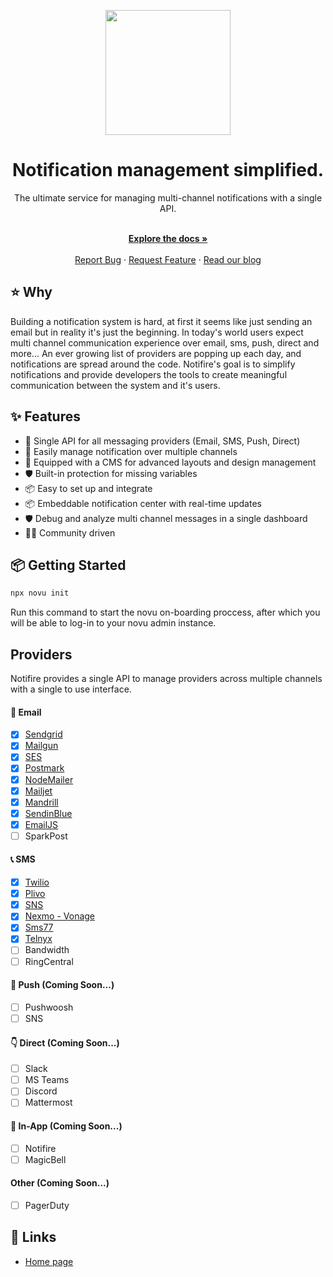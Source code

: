 <p align="center">
  <a href="https://notifire.co">
    <img width="200" src="https://uploads-ssl.webflow.com/6130b4d29bb0ab09e14ae9ee/6130e6931f755df302203fcc_SideLogo%20-%20BLack-p-800.png">
  </a>
</p>
<h1 align="center">Notification management simplified.</h1>

<div align="center">
The ultimate service for managing multi-channel notifications with a single API. 
</div>

  <p align="center">
    <br />
    <a href="https://docs.notifire.co" rel="dofollow"><strong>Explore the docs »</strong></a>
    <br />
  <br/>
    <a href="https://github.com/notifirehq/notifire/issues">Report Bug</a>
    ·
    <a href="https://github.com/notifirehq/notifire/discussions">Request Feature</a>
    ·
    <a href="https://blog.notifire.co/">Read our blog</a>
  </p>
  
## ⭐️ Why
Building a notification system is hard, at first it seems like just sending an email but in reality it's just the beginning. In today's world users expect multi channel communication experience over email, sms, push, direct and more... An ever growing list of providers are popping up each day, and notifications are spread around the code. Notifire's goal is to simplify notifications and provide developers the tools to create meaningful communication between the system and it's users.

## ✨ Features

- 🌈 Single API for all messaging providers (Email, SMS, Push, Direct)
- 💅 Easily manage notification over multiple channels
- 🚀 Equipped with a CMS for advanced layouts and design management
- 🛡 Built-in protection for missing variables
- 📦 Easy to set up and integrate
- 📦 Embeddable notification center with real-time updates
- 🛡 Debug and analyze multi channel messages in a single dashboard
- 👨‍💻 Community driven

## 📦 Getting Started

```bash
npx novu init
```
Run this command to start the novu on-boarding proccess, after which you will be able to log-in to your novu admin instance.

## Providers
Notifire provides a single API to manage providers across multiple channels with a single to use interface.

#### 💌 Email
- [x] [Sendgrid](https://github.com/notifirehq/notifire/tree/main/providers/sendgrid)
- [x] [Mailgun](https://github.com/notifirehq/notifire/tree/main/providers/mailgun)
- [x] [SES](https://github.com/notifirehq/notifire/tree/main/providers/ses)
- [x] [Postmark](https://github.com/notifirehq/notifire/tree/main/providers/postmark)
- [x] [NodeMailer](https://github.com/notifirehq/notifire/tree/main/providers/nodemailer)
- [x] [Mailjet](https://github.com/notifirehq/notifire/tree/main/providers/mailjet)
- [x] [Mandrill](https://github.com/notifirehq/notifire/tree/main/providers/mandrill)
- [x] [SendinBlue](https://github.com/notifirehq/notifire/tree/main/providers/sendinblue)
- [x] [EmailJS](https://github.com/notifirehq/notifire/tree/main/providers/emailjs)
- [ ] SparkPost

#### 📞 SMS
- [x] [Twilio](https://github.com/notifirehq/notifire/tree/main/providers/twilio)
- [x] [Plivo](https://github.com/notifirehq/notifire/tree/main/providers/plivo)
- [x] [SNS](https://github.com/notifirehq/notifire/tree/main/providers/sns)
- [x] [Nexmo - Vonage](https://github.com/notifirehq/notifire/tree/main/providers/nexmo)
- [x] [Sms77](https://github.com/notifirehq/notifire/tree/main/providers/sms77)
- [x] [Telnyx](https://github.com/notifirehq/notifire/tree/main/providers/telnyx)
- [ ] Bandwidth
- [ ] RingCentral

#### 📱 Push (Coming Soon...)
- [ ] Pushwoosh
- [ ] SNS

#### 👇 Direct (Coming Soon...)
- [ ] Slack
- [ ] MS Teams
- [ ] Discord
- [ ] Mattermost

#### 📱 In-App (Coming Soon...)
- [ ] Notifire
- [ ] MagicBell

#### Other (Coming Soon...)
- [ ] PagerDuty

## 🔗 Links
- [Home page](https://notifire.co/)
